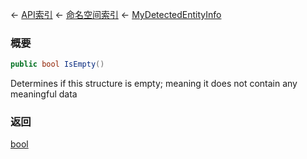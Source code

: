 ← [API索引](Api-Index) ← [命名空间索引](Namespace-Index) ← [MyDetectedEntityInfo](Sandbox.ModAPI.Ingame.MyDetectedEntityInfo)

### 概要

```csharp
public bool IsEmpty()
```

Determines if this structure is empty; meaning it does not contain any meaningful data

### 返回

[bool](https://docs.microsoft.com/en-us/dotnet/api/System.Boolean?view=netframework-4.6)



